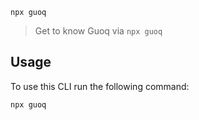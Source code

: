 `npx guoq`

> Get to know Guoq via `npx guoq`

## Usage

To use this CLI run the following command:

```sh
npx guoq
```